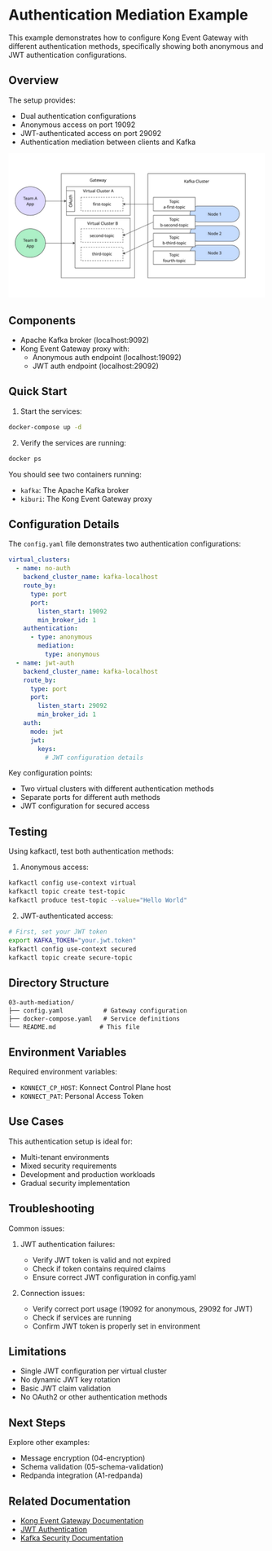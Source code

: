 # Authentication Mediation Example

This example demonstrates how to configure Kong Event Gateway with different authentication methods, specifically showing both anonymous and JWT authentication configurations.

## Overview

The setup provides:
- Dual authentication configurations
- Anonymous access on port 19092
- JWT-authenticated access on port 29092
- Authentication mediation between clients and Kafka

![auth-mediation](auth-mediation.jpg)

## Components

- Apache Kafka broker (localhost:9092)
- Kong Event Gateway proxy with:
  - Anonymous auth endpoint (localhost:19092)
  - JWT auth endpoint (localhost:29092)

## Quick Start

1. Start the services:
```bash
docker-compose up -d
```

2. Verify the services are running:
```bash
docker ps
```

You should see two containers running:
- `kafka`: The Apache Kafka broker
- `kiburi`: The Kong Event Gateway proxy

## Configuration Details

The `config.yaml` file demonstrates two authentication configurations:

```yaml
virtual_clusters:
  - name: no-auth
    backend_cluster_name: kafka-localhost
    route_by:
      type: port
      port:
        listen_start: 19092
        min_broker_id: 1
    authentication:
      - type: anonymous
        mediation:
          type: anonymous
  - name: jwt-auth
    backend_cluster_name: kafka-localhost
    route_by:
      type: port
      port:
        listen_start: 29092
        min_broker_id: 1
    auth:
      mode: jwt
      jwt:
        keys:
          # JWT configuration details
```

Key configuration points:
- Two virtual clusters with different authentication methods
- Separate ports for different auth methods
- JWT configuration for secured access

## Testing

Using kafkactl, test both authentication methods:

1. Anonymous access:
```bash
kafkactl config use-context virtual
kafkactl topic create test-topic
kafkactl produce test-topic --value="Hello World"
```

2. JWT-authenticated access:
```bash
# First, set your JWT token
export KAFKA_TOKEN="your.jwt.token"
kafkactl config use-context secured
kafkactl topic create secure-topic
```

## Directory Structure

```
03-auth-mediation/
├── config.yaml           # Gateway configuration
├── docker-compose.yaml   # Service definitions
└── README.md            # This file
```

## Environment Variables

Required environment variables:
- `KONNECT_CP_HOST`: Konnect Control Plane host
- `KONNECT_PAT`: Personal Access Token

## Use Cases

This authentication setup is ideal for:
- Multi-tenant environments
- Mixed security requirements
- Development and production workloads
- Gradual security implementation

## Troubleshooting

Common issues:

1. JWT authentication failures:
   - Verify JWT token is valid and not expired
   - Check if token contains required claims
   - Ensure correct JWT configuration in config.yaml

2. Connection issues:
   - Verify correct port usage (19092 for anonymous, 29092 for JWT)
   - Check if services are running
   - Confirm JWT token is properly set in environment

## Limitations

- Single JWT configuration per virtual cluster
- No dynamic JWT key rotation
- Basic JWT claim validation
- No OAuth2 or other authentication methods

## Next Steps

Explore other examples:
- Message encryption (04-encryption)
- Schema validation (05-schema-validation)
- Redpanda integration (A1-redpanda)

## Related Documentation

- [Kong Event Gateway Documentation](https://docs.konghq.com/gateway/)
- [JWT Authentication](https://jwt.io/)
- [Kafka Security Documentation](https://kafka.apache.org/documentation/#security)